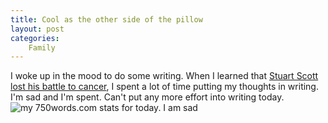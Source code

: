 ```yaml
---
title: Cool as the other side of the pillow
layout: post
categories:
    Family
---
```

I woke up in the mood to do some writing.
When I learned that <a href="http://espn.go.com/espn/story/_/id/12118296/stuart-scott-espn-anchor-dies-age-49">Stuart Scott lost his battle to cancer</a>, I spent a lot of time putting my thoughts in writing. 
I'm sad and I'm spent. Can't put any more effort into writing today. 
<img alt="my 750words.com stats for today. I am sad" src="https://farm9.staticflickr.com/8667/16171142626_edc5f4c297_b.jpg">

